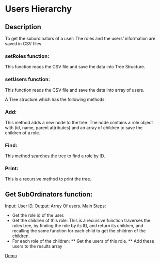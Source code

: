# Users Hierarchy

## Description

To get the subordinators of a user:
The roles and the users’ information are saved in CSV files.

### setRoles function:
This function reads the CSV file and save the data into Tree Structure.
### setUsers function:
This function reads the CSV file and save the data into array of users.

A Tree structure which has the following methods:
### Add:
This method adds a new node to the tree. The node contains a role object with (id, name, parent attributes) and an array of children to save the children of a role.
### Find:
This method searches the tree to find a role by ID.
### Print:
This is a recursive method to print the tree.

## Get SubOrdinators function:
Input: User ID.
Output: Array Of users.
Main Steps:
* Get the role id of the user.
* Get the children of this role.
  This is a recursive function traverses the roles tree, by finding the role 
  by its ID, and return its children, and recalling the same function for each child to get the children of the children.
* For each role of the children:
  ** Get the users of this role.
  ** Add these users to the results array
  
<a href="https://lubanatest.github.io/Users-Hierarchy/" > Demo </a>
